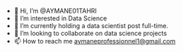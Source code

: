 - 👋 Hi, I’m @AYMANE01TAHRI
- 👀 I’m interested in Data Science
- 🌱 I’m currently holding a data scientist post full-time.
- 💞️ I’m looking to collaborate on data science projects
- 📫 How to reach me aymaneprofessionnel1@gmail.com

<!---
AYMANE01TAHRI/AYMANE01TAHRI is a ✨ special ✨ repository because its `README.md` (this file) appears on your GitHub profile.
You can click the Preview link to take a look at your changes.
--->

